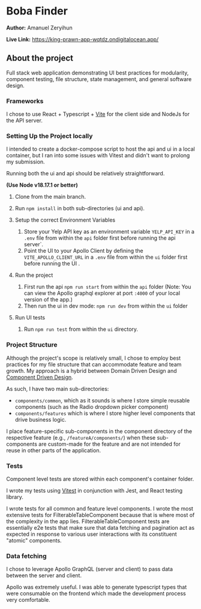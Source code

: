 # Boba Finder

**Author:** Amanuel Zeryihun

**Live Link:** https://king-prawn-app-wqtdz.ondigitalocean.app/

## About the project

Full stack web application demonstrating UI best practices for modularity, component testing, file structure, state management, and general software design.

### Frameworks

I chose to use React + Typescript + [Vite](https://vitejs.dev/) for the client side and NodeJs for the API server.

### Setting Up the Project locally

I intended to create a docker-compose script to host the api and ui in a local container, but I ran into some issues with Vitest and didn't want to prolong my submission.

Running both the ui and api should be relatively straightforward.

**(Use Node v18.17.1 or better)**

1. Clone from the main branch.

2. Run `npm install` in both sub-directories (ui and api).

3. Setup the correct Environment Variables

   1. Store your Yelp API key as an environment variable `YELP_API_KEY` in a `.env` file from within the `api` folder first before running the api server`.
   2. Point the UI to your Apollo Client by defining the `VITE_APOLLO_CLIENT_URL` in a `.env` file from within the `ui` folder first before running the UI .

4. Run the project

   1. First run the api `npm run start` from within the `api` folder (Note: You can view the Apollo graphql explorer at port `:4000` of your local version of the app.)
   2. Then run the ui in dev mode: `npm run dev` from within the `ui` folder

5. Run UI tests
   1. Run `npm run test` from within the `ui` directory.

### Project Structure

Although the project's scope is relatively small, I chose to employ best practices for my file structure that can accommodate feature and team growth. My approach is a hybrid between Domain Driven Design and [Component Driven Design](https://www.componentdriven.org/).

As such, I have two main sub-directories: 
- `components/common`, which as it sounds is where I store simple reusable components (such as the Radio dropdown picker component)
- `components/features` which is where I store higher level components that drive business logic.

I place feature-specific sub-components in the component directory of the respective feature (e.g., `/featureA/components/`) when these sub-components are custom-made for the feature and are not intended for reuse in other parts of the application.

### Tests

Component level tests are stored within each component's container folder.

I wrote my tests using [Vitest](https://vitest.dev/) in conjunction with Jest, and React testing library.

I wrote tests for all common and feature level components. I wrote the most extensive tests for FilterableTableComponent because that is where most of the complexity in the app lies. FilterableTableComponent tests are essentially e2e tests that make sure that data fetching and pagination act as expected in response to various user interactions with its constituent "atomic" components.

### Data fetching

I chose to leverage Apollo GraphQL (server and client) to pass data between the server and client.

Apollo was extremely useful. I was able to generate typescript types that were consumable on the frontend which made the development process very comfortable.

